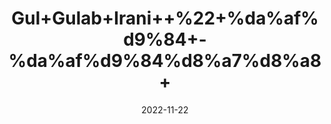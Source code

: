 ---
title: 'Gul+Gulab+Irani++%22+%da%af%d9%84+-%da%af%d9%84%d8%a7%d8%a8+'
date: '2022-11-22' 
metatag: '' 
inventory: '0' 
draft: false 
# meta description 
shortDescripton: 'Dried+Irani+Rose+%22+It+helps+reduce+inflammation+of+the+skin%2c+treat+edema%2c+and+helps+relieve+arthritis.'
description: 'Herbs+%d8%ac%da%91%db%8c+%d8%a8%d9%88%d9%b9%db%8c'
longdescription: ''
tags: ''
brand: ''
subCategory: ''
unit: '50 gm-Pk'
sellCount: '0'
featured: True
# product Price
price: '80.0'
# Product Short Description
shortDescription: 'Dried+Irani+Rose+%22+It+helps+reduce+inflammation+of+the+skin%2c+treat+edema%2c+and+helps+relieve+arthritis.'
productID: 'F8A434C2-1329-ED11-9968-005056B3A416'
type: 'products'
category: 'Herbs+%d8%ac%da%91%db%8c+%d8%a8%d9%88%d9%b9%db%8c' 
thumnailproduct: 'https://eraconnect.blob.core.windows.net/product-images/aminsaddiquidawakhana/F8A434C2-1329-ED11-9968-005056B3A416.webp' 
images:
  - image: 'https://eraconnect.blob.core.windows.net/product-images/aminsaddiquidawakhana/F8A434C2-1329-ED11-9968-005056B3A416.webp'  
Variants:
---
